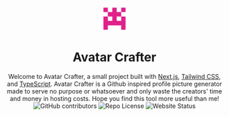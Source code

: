 <div align="center" >
  <img src="./public/icon.png" width="60" alt="avatar-crafter-logo">
  <br/>
  <h1>Avatar Crafter</h1>
</div>

<div align="center">
  Welcome to Avatar Crafter, a small project built with <a href="https://nextjs.org/">Next.js</a>, <a href="https://tailwindcss.com">Tailwind CSS</a>, and <a href="https://www.typescriptlang.org">TypeScript</a>.
  Avatar Crafter is a Github inspired profile picture generator made to serve no purpose or whatsoever and only waste the creators' time and money in hosting costs. Hope you find this tool more useful than me!
</div>

<div align="center">
  <!-- TO ADD more Badges use -> https://shields.io/ -->

  <img alt="GitHub contributors" src="https://img.shields.io/github/contributors-anon/Cherizer/avatar-crafter">
  <img alt="Repo License" src="https://img.shields.io/github/license/Cherizer/avatar-crafter">
  <img alt="Website Status" src="https://img.shields.io/website?url=https%3A%2F%2Favatarcrafter.net/">

  </div>